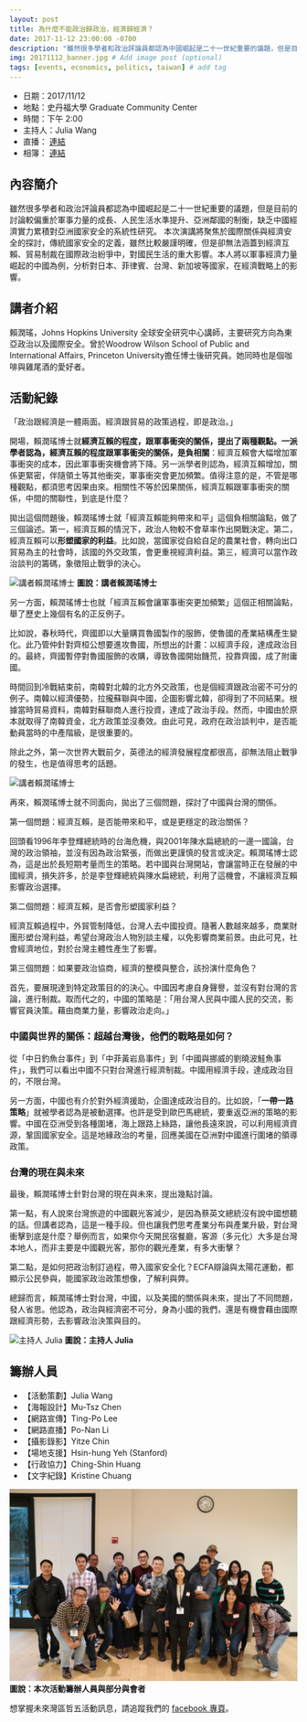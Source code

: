 ```yaml
---
layout: post
title: 為什麼不能政治歸政治，經濟歸經濟？
date: 2017-11-12 23:00:00 -0700
description: "雖然很多學者和政治評論員都認為中國崛起是二十一世紀重要的議題，但是目前的討論較偏重於軍事力量的成長、人民生活水準提升、亞洲鄰國的制衡，缺乏中國經濟實力累積對亞洲國家安全的系統性研究。本次演講將聚焦於國際關係與經濟安全的探討，傳統國家安全的定義，雖然比較嚴謹明確，但是卻無法涵蓋到經濟互賴、貿易制裁在國際政治紛爭中，對國民生活的重大影響。" # Add post description (optional)
img: 20171112_banner.jpg # Add image post (optional)
tags: [events, economics, politics, taiwan] # add tag
---
```



- 日期：2017/11/12
- 地點：史丹福大學 Graduate Community Center
- 時間：下午 2:00
- 主持人：Julia Wang
- 直播： [連結](https://www.facebook.com/CafePhiloAtBayArea/videos/327863714355100/)
- 相簿： [連結](https://www.facebook.com/pg/CafePhiloAtBayArea/photos/?tab=album&album_id=336801596794645)

## 內容簡介

雖然很多學者和政治評論員都認為中國崛起是二十一世紀重要的議題，但是目前的討論較偏重於軍事力量的成長、人民生活水準提升、亞洲鄰國的制衡，缺乏中國經濟實力累積對亞洲國家安全的系統性研究。
本次演講將聚焦於國際關係與經濟安全的探討，傳統國家安全的定義，雖然比較嚴謹明確，但是卻無法涵蓋到經濟互賴、貿易制裁在國際政治紛爭中，對國民生活的重大影響。本人將以軍事經濟力量崛起的中國為例，分析對日本、菲律賓、台灣、新加坡等國家，在經濟戰略上的影響。

## 講者介紹

賴潤瑤，Johns Hopkins University 全球安全研究中心講師，主要研究方向為東亞政治以及國際安全。曾於Woodrow Wilson School of Public and International Affairs, Princeton University擔任博士後研究員。她同時也是個咖啡與雞尾酒的愛好者。

## 活動紀錄

「政治跟經濟是一體兩面。經濟跟貿易的政策過程，即是政治。」

開場，賴潤瑤博士就**經濟互賴的程度，跟軍事衝突的關係，提出了兩種觀點。一派學者認為，經濟互賴的程度跟軍事衝突的關係，是負相關**：經濟互賴會大幅增加軍事衝突的成本，因此軍事衝突機會將下降。另一派學者則認為，經濟互賴增加，關係更緊密，伴隨領土等其他衝突，軍事衝突會更加頻繁。值得注意的是，不管是哪種觀點，都須思考因果由來。相關性不等於因果關係，經濟互賴跟軍事衝突的關係，中間的關聯性，到底是什麼？

拋出這個問題後，賴潤瑤博士就「經濟互賴能夠帶來和平」這個負相關論點，做了三個論述。第一，經濟互賴的情況下，政治人物較不會草率作出開戰決定。第二，經濟互賴可以**形塑國家的利益**。比如說，當國家從自給自足的農業社會，轉向出口貿易為主的社會時，該國的外交政策，會更重視經濟利益。第三，經濟可以當作政治談判的籌碼，象徵阻止戰爭的決心。

![講者賴潤瑤博士](/assets/img/IMG_8968.JPG)
__圖說：講者賴潤瑤博士__

另一方面，賴潤瑤博士也就「經濟互賴會讓軍事衝突更加頻繁」這個正相關論點，舉了歷史上幾個有名的正反例子。

比如說，春秋時代，齊國即以大量購買魯國製作的服飾，使魯國的產業結構產生變化。此乃管仲針對齊桓公想要進攻魯國，所想出的計畫：以經濟手段，達成政治目的。最終，齊國暫停對魯國服飾的收購，導致魯國開始饑荒，投靠齊國，成了附庸國。

時間回到冷戰結束前，南韓對北韓的北方外交政策，也是個經濟跟政治密不可分的例子。南韓以經濟優勢，拉攏蘇聯與中國，企圖影響北韓，卻得到了不同結果。根據當時貿易資料，南韓對蘇聯商人進行投資，達成了政治手段。然而，中國由於原本就取得了南韓資金，北方政策並沒奏效。由此可見，政府在政治談判中，是否能動員當時的中產階級，是很重要的。

除此之外，第一次世界大戰前夕，英德法的經濟發展程度都很高，卻無法阻止戰爭的發生，也是值得思考的話題。

![講者賴潤瑤博士](/assets/img/IMG_8960.JPG)


再來，賴潤瑤博士就不同面向，拋出了三個問題，探討了中國與台灣的關係。

第一個問題：經濟互賴，是否能帶來和平，或是更穩定的政治關係？

回頭看1996年李登輝總統時的台海危機，與2001年陳水扁總統的一邊一國論，台灣的政治領袖，並沒有因為政治緊張，而做出更謹慎的發言或決定。賴潤瑤博士認為，這是出於長短期考量而生的策略。若中國與台灣開站，會讓當時正在發展的中國經濟，損失許多，於是李登輝總統與陳水扁總統，利用了這機會，不讓經濟互賴影響政治選擇。

第二個問題：經濟互賴，是否會形塑國家利益？

經濟互賴過程中，外貿管制降低，台灣人去中國投資。隨著人數越來越多，商業財團形塑台灣利益，希望台灣政治人物別談主權，以免影響商業前景。由此可見，社會經濟地位，對於台灣主體性產生了影響。

第三個問題：如果要政治協商，經濟的整模與整合，該扮演什麼角色？

首先，要展現達到特定政策目的的決心。中國因考慮自身聲譽，並沒有對台灣的言論，進行制裁。取而代之的，中國的策略是：「用台灣人民與中國人民的交流，影響官員決策。藉由商業力量，影響政治走向。」

### 中國與世界的關係：超越台灣後，他們的戰略是如何？

從「中日釣魚台事件」到「中菲黃岩島事件」到「中國與挪威的劉曉波鮭魚事件」，我們可以看出中國不只對台灣進行經濟制裁。中國用經濟手段，達成政治目的，不限台灣。

另一方面，中國也有介於對外經濟援助，企圖達成政治目的。比如說，「**一帶一路策略**」就被學者認為是被動選擇。也許是受到歐巴馬總統，要重返亞洲的策略的影響。中國在亞洲受到各種圍堵，海上跟路上絲路，讓他長遠來說，可以利用經濟資源，鞏固國家安全。這是地緣政治的考量，回應美國在亞洲對中國進行圍堵的領導政策。

### 台灣的現在與未來

最後，賴潤瑤博士針對台灣的現在與未來，提出幾點討論。

第一點，有人說來台灣旅遊的中國觀光客減少，是因為蔡英文總統沒有說中國想聽的話。但講者認為，這是一種手段。但也讓我們思考產業分布與產業升級，對台灣衝擊到底是什麼？舉例而言，如果你今天開民宿餐廳，客源（多元化）大多是台灣本地人，而非主要是中國觀光客，那你的觀光產業，有多大衝擊？

第二點，是如何把政治制訂過程，帶入國家安全化？ECFA辯論與太陽花運動，都顯示公民參與，能國家政治政策想像，了解利與弊。

總歸而言，賴潤瑤博士對台灣，中國，以及美國的關係與未來，提出了不同問題，發人省思。他認為，政治與經濟密不可分，身為小國的我們，還是有機會藉由國際跟經濟形勢，去影響政治決策與目的。

![主持人 Julia](/assets/img/IMG_8931.JPG)
__圖說：主持人 Julia__

## 籌辦人員

- 【活動策劃】Julia Wang  
- 【海報設計】Mu-Tsz Chen
- 【網路宣傳】Ting-Po Lee
- 【網路直播】Po-Nan Li
- 【攝影錄影】Yitze Chin
- 【場地支援】Hsin-hung Yeh (Stanford)
- 【行政協力】Ching-Shin Huang
- 【文字紀錄】Kristine Chuang


![本次活動籌辦人員與部分與會者](/assets/img/IMG_9050.JPG)
__圖說：本次活動籌辦人員與部分與會者__

想掌握未來灣區哲五活動訊息，請追蹤我們的 [facebook 專頁](https://www.facebook.com/CafePhiloAtBayArea/)。
